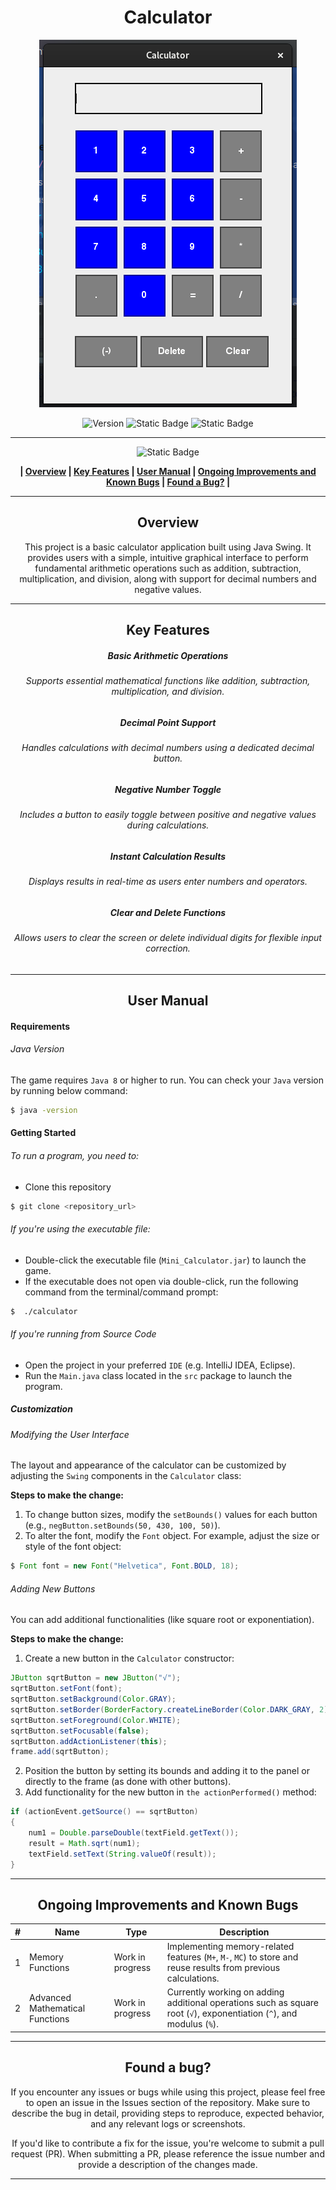 <div align="center">

# Calculator


![Preview](../../Images/calculator.png)

![Version](https://img.shields.io/badge/version-1.0-blue?style=for-the-badge&labelColor=black) ![Static Badge](https://img.shields.io/badge/8-blue?style=for-the-badge&label=java&labelColor=black) ![Static Badge](https://img.shields.io/badge/windows%20%7C%20macOs%20%7C%20linux-blue?style=for-the-badge&label=platform&labelColor=black)



------------


![Static Badge](https://img.shields.io/badge/Table%20%20%20%20%20%20%20%20%20%20%20of%20%20%20%20%20%20%20%20%20%20Contents-blue?style=for-the-badge&logoColor=darkviolet)

**| [Overview](#overview) | [Key Features](#key-features) | [User Manual](#user-manual) | [Ongoing Improvements and Known Bugs](#ongoing-improvements-and-known-bugs) | [Found a Bug?](#found-a-bug) |**





------------



## Overview
This project is a basic calculator application built using Java Swing. It provides users with a simple, intuitive graphical interface to perform fundamental arithmetic operations such as addition, subtraction, multiplication, and division, along with support for decimal numbers and negative values.


------------



## Key Features
##### Basic Arithmetic Operations
###### Supports essential mathematical functions like addition, subtraction, multiplication, and division.
##### Decimal Point Support
######  Handles calculations with decimal numbers using a dedicated decimal button.
##### Negative Number Toggle
######  Includes a button to easily toggle between positive and negative values during calculations.
##### Instant Calculation Results
###### Displays results in real-time as users enter numbers and operators.
##### Clear and Delete Functions
###### Allows users to clear the screen or delete individual digits for flexible input correction.


------------



## User Manual
</div>

####  Requirements
###### Java Version
The game requires `Java 8` or higher to run. You can check your `Java` version by running below command:
```bash
$ java -version
```

#### Getting Started
###### To run a program, you need to:
- Clone this repository
 ```bash
$ git clone <repository_url>
```
###### If you're using the executable file:
- Double-click the executable file (`Mini_Calculator.jar`) to launch the game.
- If the executable does not open via double-click, run the following command from the terminal/command prompt:
```bash
$  ./calculator
```
###### If you're running from Source Code
- Open the project in your preferred  `IDE` (e.g. IntelliJ IDEA, Eclipse).
- Run the `Main.java` class located in the `src` package to launch the program.



##### Customization
###### Modifying the User Interface
The layout and appearance of the calculator can be customized by adjusting the `Swing` components in the `Calculator` class:

**Steps to make the change:**
1. To change button sizes, modify the `setBounds()` values for each button (e.g., `negButton.setBounds(50, 430, 100, 50)`).
2. To alter the font, modify the `Font` object. For example, adjust the size or style of the font object:
```java
$ Font font = new Font("Helvetica", Font.BOLD, 18);
```

###### Adding New Buttons
You can add additional functionalities (like square root or exponentiation).

**Steps to make the change:**
1. Create a new button in the `Calculator` constructor:
```java
JButton sqrtButton = new JButton("√");
sqrtButton.setFont(font);
sqrtButton.setBackground(Color.GRAY);
sqrtButton.setBorder(BorderFactory.createLineBorder(Color.DARK_GRAY, 2));
sqrtButton.setForeground(Color.WHITE);
sqrtButton.setFocusable(false);
sqrtButton.addActionListener(this);
frame.add(sqrtButton);
```
2. Position the button by setting its bounds and adding it to the panel or directly to the frame (as done with other buttons).
3. Add functionality for the new button in `the actionPerformed()` method:
```java
if (actionEvent.getSource() == sqrtButton) 
{
    num1 = Double.parseDouble(textField.getText());
    result = Math.sqrt(num1);
    textField.setText(String.valueOf(result));
}
```

------------
<div align="center">

## Ongoing Improvements and Known Bugs

| # | Name                            | Type             | Description                                                                                                     |
|---|---------------------------------|------------------|-----------------------------------------------------------------------------------------------------------------|
| 1 | Memory Functions                | Work in progress | Implementing memory-related features (`M+`, `M-`, `MC`) to store and reuse results from previous calculations.        |
| 2 | Advanced Mathematical Functions | Work in progress | Currently working on adding additional operations such as square root (`√`), exponentiation (`^`), and modulus (`%`). |







------------

## Found a bug?

If you encounter any issues or bugs while using this project, please feel free to open an issue in the Issues section of the repository. Make sure to describe the bug in detail, providing steps to reproduce, expected behavior, and any relevant logs or screenshots.

If you'd like to contribute a fix for the issue, you're welcome to submit a pull request (PR). When submitting a PR, please reference the issue number and provide a description of the changes made.

------------

</div>




